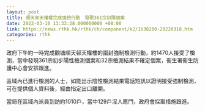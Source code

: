 ```yaml
---
layout: post
title: 順天邨天權樓完成強檢行動　發現361宗初陽個案
date: 2022-03-10 13:33:28.000000000 +08:00
link: https://news.rthk.hk/rthk/ch/component/k2/1638200-20220310.htm
categories: rthk
---
```


政府下午約一時完成觀塘順天邨天權樓的圍封強制檢測行動，約1470人接受了檢測，當中發現361宗初步陽性檢測個案和32宗檢測結果不確定個案，衞生署衞生防護中心會安排跟進。

區域內已進行檢測的人士，如能出示陰性檢測結果電話短訊以證明接受強制檢測，可在提供個人資料後，經由指定出口離開。

當局在區域內派員到訪約1010戶，當中129戶沒人應門，政府會採取措施跟進。
